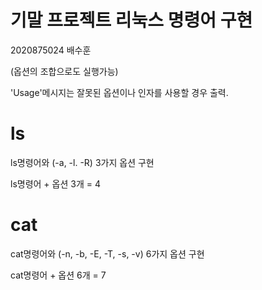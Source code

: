 # 기말 프로젝트 리눅스 명령어 구현

2020875024 배수훈

(옵션의 조합으로도 실행가능)

'Usage'메시지는 잘못된 옵션이나 인자를 사용할 경우 출력.

# ls
ls명령어와 (-a, -l. -R) 3가지 옵션 구현

ls명령어 + 옵션 3개 = 4

# cat
cat명령어와 (-n, -b, -E, -T, -s, -v) 6가지 옵션 구현 

cat명령어 + 옵션 6개 = 7

